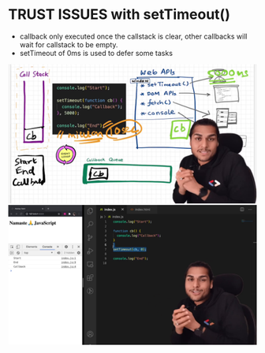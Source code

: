 # TRUST ISSUES with setTimeout()

- callback only executed once the callstack is clear, other callbacks will
  wait for callstack to be empty.
- setTimeout of 0ms is used to defer some tasks

![](./pics/1.png)
![](./pics/2.png)
